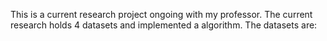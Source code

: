 This is a current research project ongoing with my professor.
The current research holds 4 datasets and implemented a algorithm. The datasets are:
